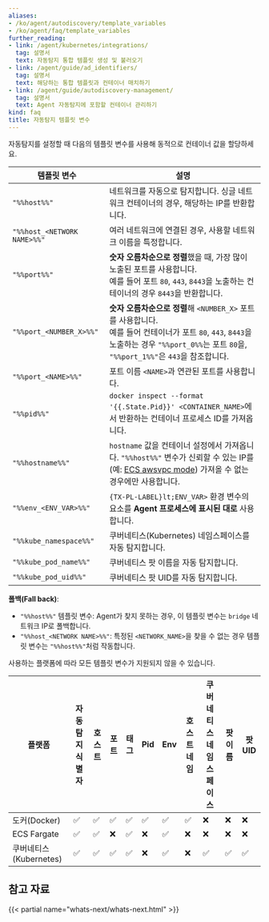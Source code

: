 ```yaml
---
aliases:
- /ko/agent/autodiscovery/template_variables
- /ko/agent/faq/template_variables
further_reading:
- link: /agent/kubernetes/integrations/
  tag: 설명서
  text: 자동탐지 통합 템플릿 생성 및 불러오기
- link: /agent/guide/ad_identifiers/
  tag: 설명서
  text: 해당하는 통합 템플릿과 컨테이너 매치하기
- link: /agent/guide/autodiscovery-management/
  tag: 설명서
  text: Agent 자동탐지에 포함할 컨테이너 관리하기
kind: faq
title: 자동탐지 템플릿 변수
---
```


자동탐지를 설정할 때 다음의 템플릿 변수를 사용해 동적으로 컨테이너 값을 할당하세요.

| 템플릿 변수           | 설명                                                                                                                                                                                                 |
| --------------------------  | ---                                                                                                                                                                                                         |
| `"%%host%%"`                | 네트워크를 자동으로 탐지합니다. 싱글 네트워크 컨테이너의 경우, 해당하는 IP를 반환합니다.                                                                                                                   |
| `"%%host_<NETWORK NAME>%%"` | 여러 네트워크에 연결된 경우, 사용할 네트워크 이름을 특정합니다.                                                                                                                                      |
| `"%%port%%"`                | **숫자 오름차순으로 정렬**했을 때, 가장 많이 노출된 포트를 사용합니다.<br>예를 들어 포트 `80`, `443`, `8443`을 노출하는 컨테이너의 경우 `8443`을 반환합니다.                                    |
| `"%%port_<NUMBER_X>%%"`     | **숫자 오름차순으로 정렬**해 `<NUMBER_X>` 포트를 사용합니다.<br>예를 들어 컨테이너가 포트 `80`, `443`, `8443`을 노출하는 경우 `"%%port_0%%`는 포트 `80`을, `"%%port_1%%"`은 `443`을 참조합니다. |
| `"%%port_<NAME>%%"`     | 포트 이름 `<NAME>`과 연관된 포트를 사용합니다.                                                                                                                                                           |
| `"%%pid%%"`                 | `docker inspect --format '{{.State.Pid}}' <CONTAINER_NAME>`에서 반환하는 컨테이너 프로세스 ID를 가져옵니다.                                                                                              |
| `"%%hostname%%"`            | `hostname` 값을 컨테이너 설정에서 가져옵니다. `"%%host%%"` 변수가 신뢰할 수 있는 IP를(예: [ECS awsvpc mode][1]) 가져올 수 없는 경우에만 사용합니다.                                       |
| `"%%env_<ENV_VAR>%%"`       | `{TX-PL-LABEL}lt;ENV_VAR>` 환경 변수의 요소를 **Agent 프로세스에 표시된 대로** 사용합니다.                                                                                                                |
| `"%%kube_namespace%%"`      | 쿠버네티스(Kubernetes) 네임스페이스를 자동 탐지합니다. |
| `"%%kube_pod_name%%"`       | 쿠버네티스 팟 이름을 자동 탐지합니다.  |
| `"%%kube_pod_uid%%"`        | 쿠버네티스 팟 UID를 자동 탐지합니다.   |

**폴백(Fall back)**:

* `"%%host%%"` 템플릿 변수: Agent가 찾지 못하는 경우, 이 템플릿 변수는 `bridge` 네트워크 IP로 폴백합니다.
* `"%%host_<NETWORK NAME>%%"`: 특정된 `<NETWORK_NAME>`을 찾을 수 없는 경우 템플릿 변수는 `"%%host%%"`처럼 작동합니다.

사용하는 플랫폼에 따라 모든 템플릿 변수가 지원되지 않을 수 있습니다.

| 플랫폼    | 자동탐지 식별자  | 호스트 | 포트 | 태그 | Pid | Env | 호스트네임 | 쿠버네티스 네임스페이스 | 팟 이름 | 팟 UID |
| ----------- | ---                         | ---  | ---  | --- | --- | --- | ---      | ---            | ---      | ---     |
| 도커(Docker)      | ✅                          | ✅   | ✅   | ✅  | ✅  | ✅  | ✅      | ❌      | ❌      | ❌      |
| ECS Fargate | ✅                          | ✅   | ❌   | ✅  | ❌  | ✅  | ❌      | ❌      | ❌      | ❌      |
| 쿠버네티스(Kubernetes)  | ✅                          | ✅   | ✅   | ✅  | ❌  | ✅  | ❌      | ✅      | ✅      | ✅      |

## 참고 자료

{{< partial name="whats-next/whats-next.html" >}}

[1]: https://docs.aws.amazon.com/AmazonECS/latest/developerguide/task-networking.html
